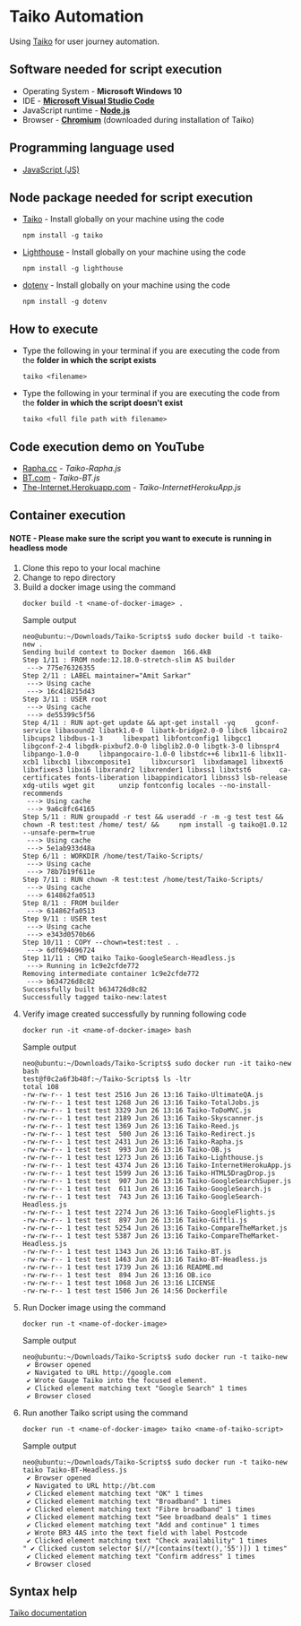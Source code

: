 # Taiko Automation

Using [Taiko](https://github.com/getgauge/taiko) for user journey automation.

## Software needed for script execution

* Operating System - **Microsoft Windows 10**
* IDE - **[Microsoft Visual Studio Code](https://code.visualstudio.com/Download)**
* JavaScript runtime - **[Node.js](https://nodejs.org/en/download/)**
* Browser - **[Chromium](https://github.com/chromium/chromium)** (downloaded during installation of Taiko)

## Programming language used

* [JavaScript (JS)](https://developer.mozilla.org/en-US/docs/Web/JavaScript)

## Node package needed for script execution

* [Taiko](https://www.npmjs.com/package/taiko) - Install globally on your machine using the code
    ```
    npm install -g taiko
    ```    
* [Lighthouse](https://www.npmjs.com/package/lighthouse) - Install globally on your machine using the code
    ```
    npm install -g lighthouse
    ```
* [dotenv](https://www.npmjs.com/package/dotenv) - Install globally on your machine using the code
    ```
    npm install -g dotenv
    ```

## How to execute

* Type the following in your terminal if you are executing the code from the **folder in which the script exists**
    ```
    taiko <filename>
    ```
* Type the following in your terminal if you are executing the code from the **folder in which the script doesn't exist**
    ```
    taiko <full file path with filename>
    ```
## Code execution demo on YouTube
* [Rapha.cc](https://www.youtube.com/watch?v=0ErzwZyZDgY) - _Taiko-Rapha.js_
* [BT.com](https://www.youtube.com/watch?v=-orYOGBYRQc) - _Taiko-BT.js_
* [The-Internet.Herokuapp.com](https://www.youtube.com/watch?v=dp1PeXhXYI4) - _Taiko-InternetHerokuApp.js_

## Container execution
#### NOTE - Please make sure the script you want to execute is running in headless mode
1. Clone this repo to your local machine
1. Change to repo directory
1. Build a docker image using the command
    ```
    docker build -t <name-of-docker-image> .
    ```
    Sample output
    ```
    neo@ubuntu:~/Downloads/Taiko-Scripts$ sudo docker build -t taiko-new .
    Sending build context to Docker daemon  166.4kB
    Step 1/11 : FROM node:12.18.0-stretch-slim AS builder
     ---> 775e76326355
    Step 2/11 : LABEL maintainer="Amit Sarkar"
     ---> Using cache
     ---> 16c418215d43
    Step 3/11 : USER root
     ---> Using cache
     ---> de55399c5f56
    Step 4/11 : RUN apt-get update && apt-get install -yq     gconf-service libasound2 libatk1.0-0  libatk-bridge2.0-0 libc6 libcairo2 libcups2 libdbus-1-3     libexpat1 libfontconfig1 libgcc1     libgconf-2-4 libgdk-pixbuf2.0-0 libglib2.0-0 libgtk-3-0 libnspr4     libpango-1.0-0     libpangocairo-1.0-0 libstdc++6 libx11-6 libx11-xcb1 libxcb1 libxcomposite1     libxcursor1  libxdamage1 libxext6 libxfixes3 libxi6 libxrandr2 libxrender1 libxss1 libxtst6       ca-certificates fonts-liberation libappindicator1 libnss3 lsb-release xdg-utils wget git      unzip fontconfig locales --no-install-recommends
     ---> Using cache
     ---> 9a6c8fc64165
    Step 5/11 : RUN groupadd -r test && useradd -r -m -g test test &&     chown -R test:test /home/ test/ &&     npm install -g taiko@1.0.12 --unsafe-perm=true
     ---> Using cache
     ---> 5e1ab933d48a
    Step 6/11 : WORKDIR /home/test/Taiko-Scripts/
     ---> Using cache
     ---> 78b7b19f611e
    Step 7/11 : RUN chown -R test:test /home/test/Taiko-Scripts/
     ---> Using cache
     ---> 614862fa0513
    Step 8/11 : FROM builder
     ---> 614862fa0513
    Step 9/11 : USER test
     ---> Using cache
     ---> e343d0570b66
    Step 10/11 : COPY --chown=test:test . .
     ---> 6df694696724
    Step 11/11 : CMD taiko Taiko-GoogleSearch-Headless.js
     ---> Running in 1c9e2cfde772
    Removing intermediate container 1c9e2cfde772
     ---> b634726d8c82
    Successfully built b634726d8c82
    Successfully tagged taiko-new:latest
    ```
1. Verify image created successfully by running following code
    ```
    docker run -it <name-of-docker-image> bash
    ```
    Sample output
    ```
    neo@ubuntu:~/Downloads/Taiko-Scripts$ sudo docker run -it taiko-new bash
    test@f0c2a6f3b48f:~/Taiko-Scripts$ ls -ltr
    total 108
    -rw-rw-r-- 1 test test 2516 Jun 26 13:16 Taiko-UltimateQA.js
    -rw-rw-r-- 1 test test 1268 Jun 26 13:16 Taiko-TotalJobs.js
    -rw-rw-r-- 1 test test 3329 Jun 26 13:16 Taiko-ToDoMVC.js
    -rw-rw-r-- 1 test test 2189 Jun 26 13:16 Taiko-Skyscanner.js
    -rw-rw-r-- 1 test test 1369 Jun 26 13:16 Taiko-Reed.js
    -rw-rw-r-- 1 test test  500 Jun 26 13:16 Taiko-Redirect.js
    -rw-rw-r-- 1 test test 2431 Jun 26 13:16 Taiko-Rapha.js
    -rw-rw-r-- 1 test test  993 Jun 26 13:16 Taiko-OB.js
    -rw-rw-r-- 1 test test 1273 Jun 26 13:16 Taiko-Lighthouse.js
    -rw-rw-r-- 1 test test 4374 Jun 26 13:16 Taiko-InternetHerokuApp.js
    -rw-rw-r-- 1 test test 1599 Jun 26 13:16 Taiko-HTML5DragDrop.js
    -rw-rw-r-- 1 test test  907 Jun 26 13:16 Taiko-GoogleSearchSuper.js
    -rw-rw-r-- 1 test test  611 Jun 26 13:16 Taiko-GoogleSearch.js
    -rw-rw-r-- 1 test test  743 Jun 26 13:16 Taiko-GoogleSearch-Headless.js
    -rw-rw-r-- 1 test test 2274 Jun 26 13:16 Taiko-GoogleFlights.js
    -rw-rw-r-- 1 test test  897 Jun 26 13:16 Taiko-Giftli.js
    -rw-rw-r-- 1 test test 5254 Jun 26 13:16 Taiko-CompareTheMarket.js
    -rw-rw-r-- 1 test test 5387 Jun 26 13:16 Taiko-CompareTheMarket-Headless.js
    -rw-rw-r-- 1 test test 1343 Jun 26 13:16 Taiko-BT.js
    -rw-rw-r-- 1 test test 1463 Jun 26 13:16 Taiko-BT-Headless.js
    -rw-rw-r-- 1 test test 1739 Jun 26 13:16 README.md
    -rw-rw-r-- 1 test test  894 Jun 26 13:16 OB.ico
    -rw-rw-r-- 1 test test 1068 Jun 26 13:16 LICENSE
    -rw-rw-r-- 1 test test 1506 Jun 26 14:56 Dockerfile
    ```
1. Run Docker image using the command
    ```
    docker run -t <name-of-docker-image>
    ```
    Sample output
    ```
    neo@ubuntu:~/Downloads/Taiko-Scripts$ sudo docker run -t taiko-new
     ✔ Browser opened
     ✔ Navigated to URL http://google.com
     ✔ Wrote Gauge Taiko into the focused element.
     ✔ Clicked element matching text "Google Search" 1 times
     ✔ Browser closed
    ```
1. Run another Taiko script using the command
    ```
    docker run -t <name-of-docker-image> taiko <name-of-taiko-script>
    ```
    Sample output
    ```
    neo@ubuntu:~/Downloads/Taiko-Scripts$ sudo docker run -t taiko-new taiko Taiko-BT-Headless.js
     ✔ Browser opened
     ✔ Navigated to URL http://bt.com
     ✔ Clicked element matching text "OK" 1 times
     ✔ Clicked element matching text "Broadband" 1 times
     ✔ Clicked element matching text "Fibre broadband" 1 times
     ✔ Clicked element matching text "See broadband deals" 1 times
     ✔ Clicked element matching text "Add and continue" 1 times
     ✔ Wrote BR3 4AS into the text field with label Postcode 
     ✔ Clicked element matching text "Check availability" 1 times
    " ✔ Clicked custom selector $(//*[contains(text(),'55')]) 1 times"
     ✔ Clicked element matching text "Confirm address" 1 times
     ✔ Browser closed
    ```

## Syntax help
[Taiko documentation](https://docs.taiko.dev/)